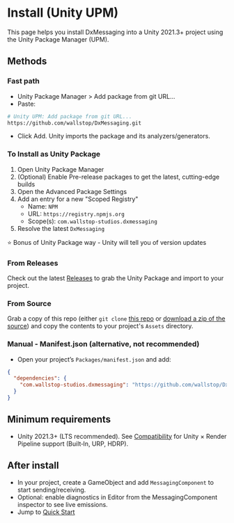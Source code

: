 # Install (Unity UPM)

This page helps you install DxMessaging into a Unity 2021.3+ project using the Unity Package Manager (UPM).

## Methods

### Fast path

- Unity Package Manager > Add package from git URL...
- Paste:

```bash
# Unity UPM: Add package from git URL...
https://github.com/wallstop/DxMessaging.git
```

- Click Add. Unity imports the package and its analyzers/generators.

### To Install as Unity Package

1. Open Unity Package Manager
1. (Optional) Enable Pre-release packages to get the latest, cutting-edge builds
1. Open the Advanced Package Settings
1. Add an entry for a new "Scoped Registry"
   - Name: `NPM`
   - URL: `https://registry.npmjs.org`
   - Scope(s): `com.wallstop-studios.dxmessaging`
1. Resolve the latest `DxMessaging`

⭐ Bonus of Unity Package way - Unity will tell you of version updates

### From Releases

Check out the latest [Releases](https://github.com/wallstop/DxMessaging/releases) to grab the Unity Package and import to your project.

### From Source

Grab a copy of this repo (either `git clone` [this repo](https://github.com/wallstop/DxMessaging) or [download a zip of the source](https://github.com/wallstop/DxMessaging/archive/refs/heads/master.zip)) and copy the contents to your project's `Assets` directory.

### Manual - Manifest.json (alternative, not recommended)

- Open your project’s `Packages/manifest.json` and add:

```json
{
  "dependencies": {
    "com.wallstop-studios.dxmessaging": "https://github.com/wallstop/DxMessaging.git"
  }
}
```

## Minimum requirements

- Unity 2021.3+ (LTS recommended). See [Compatibility](Compatibility.md) for Unity × Render Pipeline support (Built‑In, URP, HDRP).

## After install

- In your project, create a GameObject and add `MessagingComponent` to start sending/receiving.
- Optional: enable diagnostics in Editor from the MessagingComponent inspector to see live emissions.
- Jump to [Quick Start](QuickStart.md)
